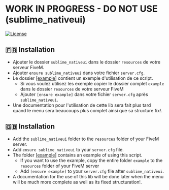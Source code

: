 # WORK IN PROGRESS - DO NOT USE (sublime_nativeui)

[![License](https://i.creativecommons.org/l/by-nc-sa/4.0/88x31.png)](https://creativecommons.org/licenses/by-nc-sa/4.0/)

## :fr: Installation

- Ajouter le dossier `sublime_nativeui` dans le dossier `resources` de votre serveur FiveM.
- Ajouter `ensure sublime_nativeui` dans votre fichier `server.cfg`.
- Le dossier [[example]](example) contient un exemple d'utilisation de ce script.
    - Si vous voulez utilisez les exemple copier le dossier complet ``example`` dans le dossier ``resources`` de votre serveur FiveM
    - Ajouter `[ensure example]` dans votre fichier `server.cfg` après `sublime_nativeui`.
- Une documentation pour l'utilisation de cette lib sera fait plus tard quand le menu sera beaucoups plus complet ainsi que sa structure fix!.

## :uk: Installation

- Add the `sublime_nativeui` folder to the `resources` folder of your FiveM server.
- Add `ensure sublime_nativeui` to your `server.cfg` file.
- The folder [[example]](example) contains an example of using this script.
    - If you want to use the example, copy the entire folder ``example`` to the ``resources`` folder of your FiveM server
    - Add `[ensure example]` to your `server.cfg` file after `sublime_nativeui`.
- A documentation for the use of this lib will be done later when the menu will be much more complete as well as its fixed structuration!.
